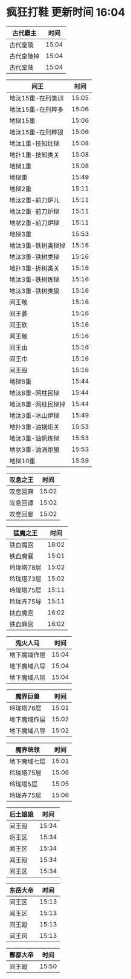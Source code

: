 # 疯狂打鞋 更新时间 16:04

| 古代霸主   | 时间    |
|--------|-------|
| 古代皇陵 | 15:04 |
| 古代皇陵掉 | 15:04 |
| 古代皇陆 | 15:04 |

| 间王   | 时间    |
|--------|-------|
| 地汰15重-在刑类训 | 15:05 |
| 地汰15重-在刑粹多 | 15:06 |
| 地狱15重 | 15:06 |
| 地汰15重-在刑粹狼 | 15:06 |
| 地汰1重-技知灶狱 | 15:08 |
| 地扑1重-技知类关 | 15:08 |
| 地狱1重 | 15:08 |
| 地狱重 | 15:49 |
| 地狱2重 | 15:11 |
| 地汰2重-前刀炉儿 | 15:11 |
| 地汰2重-前刀炉狱 | 15:11 |
| 地状2重-前刀炉狱 | 15:11 |
| 地狱3重 | 15:53 |
| 地汰3重-铁树类狱掉 | 15:16 |
| 地汰3重-铁树类狱 | 15:16 |
| 地扑3重-折树类关 | 15:16 |
| 地汰3重-铁树炼狱 | 15:16 |
| 地汰3重-铁树类狼 | 15:16 |
| 间王敬 | 15:16 |
| 间王萎 | 15:16 |
| 间王砍 | 15:16 |
| 闻王敬 | 15:16 |
| 间王由 | 15:16 |
| 间王巾 | 15:16 |
| 间王殴 | 15:16 |
| 地狱8重 | 15:44 |
| 地汰8重-网柱民狱 | 15:44 |
| 地汰8重-网柱民狱掉 | 15:44 |
| 地汰3重-冰山炉狱 | 15:49 |
| 地扑3重-油锅炬关 | 15:53 |
| 地汰3重-油帆炼狱 | 15:53 |
| 地状3重-油涡炬狼 | 15:53 |
| 地狱10重 | 15:59 |

| 叹息之王   | 时间    |
|--------|-------|
| 叹息回麻 | 15:02 |
| 叹息回谭 | 15:02 |
| 叹息回廊 | 15:02 |

| 猛魔之王   | 时间    |
|--------|-------|
| 铁血魔宫 | 16:02 |
| 铁血魔襄 | 15:01 |
| 玲珑塔78层 | 15:02 |
| 玲珑塔73层 | 15:02 |
| 玲珑塔75层 | 15:11 |
| 玲珑卉75导 | 15:11 |
| 扶血魔宫 | 16:02 |
| 铁血麻宫 | 16:02 |

| 鬼火人马   | 时间    |
|--------|-------|
| 地下魔域作层 | 15:04 |
| 地下魔域八导 | 15:04 |
| 地下魔域八层 | 15:04 |

| 魔界巨兽   | 时间    |
|--------|-------|
| 玲珑塔76层 | 15:01 |
| 地下魔域作层 | 15:02 |
| 地下魔域八导 | 15:02 |

| 魔界统领   | 时间    |
|--------|-------|
| 地下魔域七层 | 15:01 |
| 玲珑塔75层 | 15:06 |
| 玲珑塔5层 | 15:05 |
| 玲珑卉75层 | 15:06 |

| 后土娘娘   | 时间    |
|--------|-------|
| 间王殴 | 15:34 |
| 将王区 | 15:34 |
| 闻王区 | 15:34 |
| 闻王殴 | 15:34 |
| 间王区 | 15:34 |

| 东岳大帝   | 时间    |
|--------|-------|
| 间王区 | 15:13 |
| 闻王区 | 15:13 |
| 间王殴 | 15:13 |
| 间王风 | 15:13 |

| 酆都大帝   | 时间    |
|--------|-------|
| 间王殴 | 15:50 |
